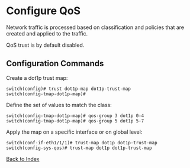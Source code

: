 # Configure QoS

Network traffic is processed based on classification and policies that are created and applied to the traffic.

QoS trust is by default disabled.

## Configuration Commands

Create a dot1p trust map:

```text
switch(config)# trust dot1p-map dot1p-trust-map
switch(config-tmap-dot1p-map)#
```

Define the set of values to match the class:

```text
switch(config-tmap-dot1p-map)# qos-group 3 dot1p 0-4
switch(config-tmap-dot1p-map)# qos-group 5 dot1p 5-7
```

Apply the map on a specific interface or on global level:

```text
switch(conf-if-eth1/1/1)# trust-map dot1p dot1p-trust-map
switch(config-sys-qos)# trust-map dot1p dot1p-trust-map
```

[Back to Index](index.md)
